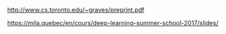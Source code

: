 http://www.cs.toronto.edu/~graves/preprint.pdf

https://mila.quebec/en/cours/deep-learning-summer-school-2017/slides/
